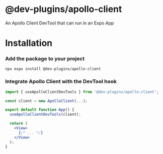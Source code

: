 # @dev-plugins/apollo-client

An Apollo Client DevTool that can run in an Expo App

# Installation

### Add the package to your project

```
npx expo install @dev-plugins/apollo-client
```

### Integrate Apollo Client with the DevTool hook

```jsx
import { useApolloClientDevTools } from '@dev-plugins/apollo-client';

const client = new ApolloClient(...);

export default function App() {
  useApolloClientDevTools(client);

  return (
    <View>
      {/* ... */}
    </View>
  );
}
```

